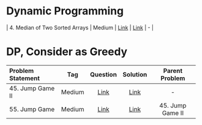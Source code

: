 # Dynamic Programming

| 4. Median of Two Sorted Arrays | Medium  | [Link]() | [Link]() | - |


# DP, Consider as Greedy
| Problem Statement                                          | Tag   |  Question  | Solution  | Parent Problem        |
| :------------------------------------------------------    | :---: | :-------:  | :-------: | :----------------:    |
| 45. Jump Game II | Medium  | [Link](https://leetcode.com/problems/jump-game-ii/) | [Link](https://github.com/aatman-24/DSA/blob/main/LeetCode/Medium/55.%20Jump%20Game.cpp) | - |
| 55. Jump Game | Medium  | [Link](https://leetcode.com/problems/jump-game/) | [Link](https://github.com/aatman-24/DSA/blob/main/LeetCode/Medium/55.%20Jump%20Game.cpp) | 45. Jump Game II |
